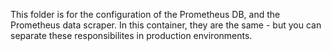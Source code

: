 This folder is for the configuration of the Prometheus DB, and the Prometheus data scraper. In this container, they are the same - but you can separate these responsibilites in production environments.